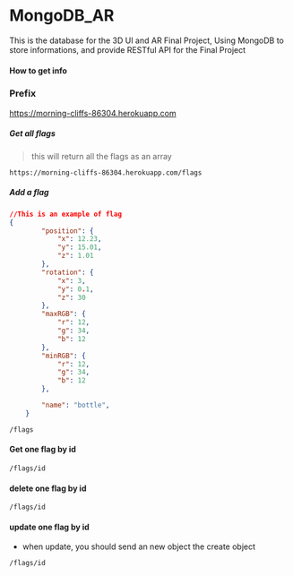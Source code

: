 # MongoDB_AR
This is the database for the 3D UI and AR Final Project, Using MongoDB to store informations, and  provide RESTful API for the Final Project

#### How to get info

### Prefix
https://morning-cliffs-86304.herokuapp.com

##### Get all flags
> this will return all the flags as an array 
``` Get method 
https://morning-cliffs-86304.herokuapp.com/flags
```

##### Add a flag
```json
//This is an example of flag
{
        "position": {
            "x": 12.23,
            "y": 15.01,
            "z": 1.01
        },
        "rotation": {
            "x": 3,
            "y": 0.1,
            "z": 30
        },
        "maxRGB": {
            "r": 12,
            "g": 34,
            "b": 12
        },
        "minRGB": {
            "r": 12,
            "g": 34,
            "b": 12
        },

        "name": "bottle",
    }

```

``` Post method
/flags
```


#### Get one flag by id 

``` Get method
/flags/id
```

#### delete one flag by id 
``` delete method 
/flags/id
```

#### update one flag by id 
* when update, you should send an new object the create object
``` patch method
/flags/id
```

